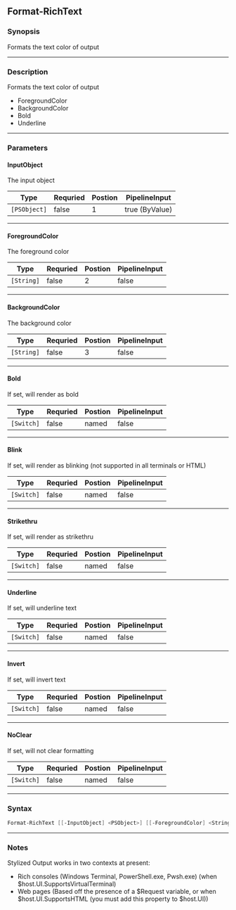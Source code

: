 
Format-RichText
---------------
### Synopsis
Formats the text color of output

---
### Description

Formats the text color of output

* ForegroundColor
* BackgroundColor
* Bold
* Underline

---
### Parameters
#### **InputObject**

The input object



|Type            |Requried|Postion|PipelineInput |
|----------------|--------|-------|--------------|
|```[PSObject]```|false   |1      |true (ByValue)|
---
#### **ForegroundColor**

The foreground color



|Type          |Requried|Postion|PipelineInput|
|--------------|--------|-------|-------------|
|```[String]```|false   |2      |false        |
---
#### **BackgroundColor**

The background color



|Type          |Requried|Postion|PipelineInput|
|--------------|--------|-------|-------------|
|```[String]```|false   |3      |false        |
---
#### **Bold**

If set, will render as bold



|Type          |Requried|Postion|PipelineInput|
|--------------|--------|-------|-------------|
|```[Switch]```|false   |named  |false        |
---
#### **Blink**

If set, will render as blinking (not supported in all terminals or HTML)



|Type          |Requried|Postion|PipelineInput|
|--------------|--------|-------|-------------|
|```[Switch]```|false   |named  |false        |
---
#### **Strikethru**

If set, will render as strikethru



|Type          |Requried|Postion|PipelineInput|
|--------------|--------|-------|-------------|
|```[Switch]```|false   |named  |false        |
---
#### **Underline**

If set, will underline text



|Type          |Requried|Postion|PipelineInput|
|--------------|--------|-------|-------------|
|```[Switch]```|false   |named  |false        |
---
#### **Invert**

If set, will invert text



|Type          |Requried|Postion|PipelineInput|
|--------------|--------|-------|-------------|
|```[Switch]```|false   |named  |false        |
---
#### **NoClear**

If set, will not clear formatting



|Type          |Requried|Postion|PipelineInput|
|--------------|--------|-------|-------------|
|```[Switch]```|false   |named  |false        |
---
### Syntax
```PowerShell
Format-RichText [[-InputObject] <PSObject>] [[-ForegroundColor] <String>] [[-BackgroundColor] <String>] [-Bold] [-Blink] [-Strikethru] [-Underline] [-Invert] [-NoClear] [<CommonParameters>]
```
---
### Notes
Stylized Output works in two contexts at present:
* Rich consoles (Windows Terminal, PowerShell.exe, Pwsh.exe) (when $host.UI.SupportsVirtualTerminal)
* Web pages (Based off the presence of a $Request variable, or when $host.UI.SupportsHTML (you must add this property to $host.UI))



